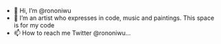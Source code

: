 - 👋 Hi, I’m @rononiwu
- 👀 I’m an artist who expresses in code, music and paintings. This space is for my code
- 📫 How to reach me Twitter @rononiwu...

<!---
rononiwu/rononiwu is a ✨ special ✨ repository because its `README.md` (this file) appears on your GitHub profile.
You can click the Preview link to take a look at your changes.
--->
